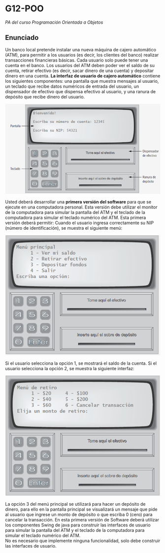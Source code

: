# G12-POO
*PA del curso Programación Orientada a Objetos*

## Enunciado

Un banco local pretende instalar una nueva máquina de cajero automático (ATM), para permitir a los usuarios (es decir, los clientes del banco) realizar transacciones financieras básicas. Cada usuario solo puede tener una cuenta en el banco. Los usuarios del ATM deben poder ver el saldo de su cuenta, retirar efectivo (es decir, sacar dinero de una cuenta) y depositar dinero en una cuenta.
**La interfaz de usuario de cajero automático** contiene los siguientes componentes: una pantalla que muestra mensajes al usuario, un teclado que recibe datos numéricos de entrada del usuario, un dispensador de efectivo que dispensa efectivo al usuario, y una ranura de depósito que recibe dinero del usuario.

![alt text](https://github.com/jcheros/G12-POO/blob/main/ATMLayout.png?raw=true)

Usted deberá desarrollar una **primera versión del software** para que se ejecute en una computadora personal. Esta versión debe utilizar el monitor de la computadora para simular la pantalla del ATM y el teclado de la computadora para simular el teclado numérico del ATM.
Esta primera versión deberá permitir:
Cuando el usuario ingresa correctamente su NIP (número de identificación), se muestra el siguiente menú:

![alt text](https://github.com/jcheros/G12-POO/blob/main/ATMPrincipalMenu.png?raw=true)

Si el usuario selecciona la opción 1, se mostrará el saldo de la cuenta.
Si el usuario selecciona la opción 2, se muestra la siguiente interfaz:

![alt text](https://github.com/jcheros/G12-POO/blob/main/ATMWithdrawalMenu.png?raw=true)

La opción 3 del menú principal se utilizará para hacer un depósito de dinero, para ello en la pantalla principal se visualizará un mensaje que pide al usuario que ingrese un monto de depósito o que escriba 0 (cero) para cancelar la transacción.
En esta primera versión de Software deberá utilizar los componentes Swing de java para construir las interfaces de usuario para simular la pantalla del ATM y el teclado de la computadora para simular el teclado numérico del ATM.   
No es necesario que implemente ninguna funcionalidad, solo debe construir las interfaces de usuario.
